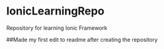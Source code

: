 # IonicLearningRepo
Repository for learning Ionic Framework

##Made my first edit to readme after creating the repository
